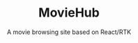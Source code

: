 ---
category: "project"
title: "MovieHub"
subtitle: "A movie browsing site based on React/RTK"
code: "https://github.com/buddhagrg/moviehub"
demo: "https://moviehub-rtk.netlify.app/"
---